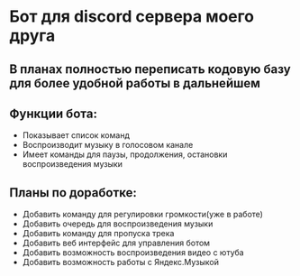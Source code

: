 # Бот для discord сервера моего друга

## В планах полностью переписать кодовую базу для более удобной работы в дальнейшем

## Функции бота:
 - Показывает список команд
 - Воспроизводит музыку в голосовом канале
 - Имеет команды для паузы, продолжения, остановки воспроизведения музыки

## Планы по доработке:
 - Добавить команду для регулировки громкости(уже в работе)
 - Добавить очередь для воспроизведения музыки
 - Добавить команду для пропуска трека
 - Добавить веб интерфейс для управления ботом
 - Добавить возможность воспроизведения видео с ютуба
 - Добавить возможность работы с Яндекс.Музыкой
